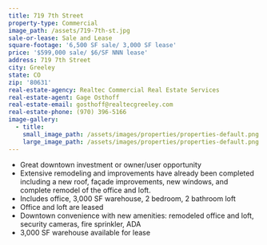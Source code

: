 ```yaml
---
title: 719 7th Street
property-type: Commercial
image_path: /assets/719-7th-st.jpg
sale-or-lease: Sale and Lease
square-footage: '6,500 SF sale/ 3,000 SF lease'
price: '$599,000 sale/ $6/SF NNN lease'
address: 719 7th Street
city: Greeley
state: CO
zip: '80631'
real-estate-agency: Realtec Commercial Real Estate Services
real-estate-agent: Gage Osthoff
real-estate-email: gosthoff@realtecgreeley.com
real-estate-phone: (970) 396-5166
image-gallery:
  - title:
    small_image_path: /assets/images/properties/properties-default.png
    large_image_path: /assets/images/properties/properties-default.png
---
```


* Great downtown investment or owner/user opportunity
* Extensive remodeling and improvements have already been completed including a new roof, fa&ccedil;ade improvements, new windows, and complete remodel of the office and loft.
* Includes office, 3,000 SF warehouse, 2 bedroom, 2 bathroom loft
* Office and loft are leased
* Downtown convenience with new amenities: remodeled office and loft, security cameras, fire sprinkler, ADA
* 3,000 SF warehouse available for lease